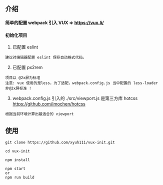 ## 介绍

#### 简单的配置 webpack 引入 VUX  => https://vux.li/

#### 初始化项目
1. 已配置 eslint
```
建议对编辑器配置 eslint 保存自动格式代码。
```

2. 已配置 px2rem  
```
项目以 @2x屏为标准
注意: vux 使用的是less，为了适配，webpack.config.js 当中配置的 less-loader 非@2x屏标准 !
```
3. webpack.config.js 引入的 ./src/viewport.js 是第三方库 hotcss https://github.com/imochen/hotcss
```
根据当前环境计算出最适合的 viewport
```

## 使用
```
git clone https://github.com/xyuh111/vux-init.git

cd vux-init

npm install

npm start
or
npm run build
```

